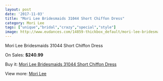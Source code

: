 ```yaml
---
layout: post
date: '2017-11-03'
title: "Mori Lee Bridesmaids 31044 Short Chiffon Dress"
category: Mori Lee
tags: ["unique","bridal","crazy","special","style"]
image: http://www.eudances.com/14859-thickbox_default/mori-lee-bridesmaids-31044-short-chiffon-dress.jpg
---
```

Mori Lee Bridesmaids 31044 Short Chiffon Dress

On Sales: **$240.99**
<a href="https://www.eudances.com/en/mori-lee/4428-mori-lee-bridesmaids-31044-short-chiffon-dress.html"><amp-img layout="responsive" width="600" height="600" src="//www.eudances.com/14859-thickbox_default/mori-lee-bridesmaids-31044-short-chiffon-dress.jpg" alt="Mori Lee Bridesmaids 31044 Short Chiffon Dress 0" /></a>
<a href="https://www.eudances.com/en/mori-lee/4428-mori-lee-bridesmaids-31044-short-chiffon-dress.html"><amp-img layout="responsive" width="600" height="600" src="//www.eudances.com/14864-thickbox_default/mori-lee-bridesmaids-31044-short-chiffon-dress.jpg" alt="Mori Lee Bridesmaids 31044 Short Chiffon Dress 1" /></a>
<a href="https://www.eudances.com/en/mori-lee/4428-mori-lee-bridesmaids-31044-short-chiffon-dress.html"><amp-img layout="responsive" width="600" height="600" src="//www.eudances.com/14863-thickbox_default/mori-lee-bridesmaids-31044-short-chiffon-dress.jpg" alt="Mori Lee Bridesmaids 31044 Short Chiffon Dress 2" /></a>
<a href="https://www.eudances.com/en/mori-lee/4428-mori-lee-bridesmaids-31044-short-chiffon-dress.html"><amp-img layout="responsive" width="600" height="600" src="//www.eudances.com/14862-thickbox_default/mori-lee-bridesmaids-31044-short-chiffon-dress.jpg" alt="Mori Lee Bridesmaids 31044 Short Chiffon Dress 3" /></a>
<a href="https://www.eudances.com/en/mori-lee/4428-mori-lee-bridesmaids-31044-short-chiffon-dress.html"><amp-img layout="responsive" width="600" height="600" src="//www.eudances.com/14861-thickbox_default/mori-lee-bridesmaids-31044-short-chiffon-dress.jpg" alt="Mori Lee Bridesmaids 31044 Short Chiffon Dress 4" /></a>
<a href="https://www.eudances.com/en/mori-lee/4428-mori-lee-bridesmaids-31044-short-chiffon-dress.html"><amp-img layout="responsive" width="600" height="600" src="//www.eudances.com/14860-thickbox_default/mori-lee-bridesmaids-31044-short-chiffon-dress.jpg" alt="Mori Lee Bridesmaids 31044 Short Chiffon Dress 5" /></a>

Buy it: [Mori Lee Bridesmaids 31044 Short Chiffon Dress](https://www.eudances.com/en/mori-lee/4428-mori-lee-bridesmaids-31044-short-chiffon-dress.html "Mori Lee Bridesmaids 31044 Short Chiffon Dress")

View more: [Mori Lee](https://www.eudances.com/en/65-mori-lee "Mori Lee")